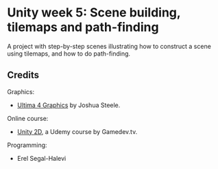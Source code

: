 # Unity week 5: Scene building, tilemaps and path-finding

A project with step-by-step scenes illustrating how to construct a scene using tilemaps,
and how to do path-finding.

## Credits

Graphics:
* [Ultima 4 Graphics](https://github.com/jahshuwaa/u4graphics) by Joshua Steele.

Online course:
* [Unity 2D](https://www.udemy.com/course/unitycourse/learn/lecture/10246496), a Udemy course by Gamedev.tv.

Programming:
* Erel Segal-Halevi

